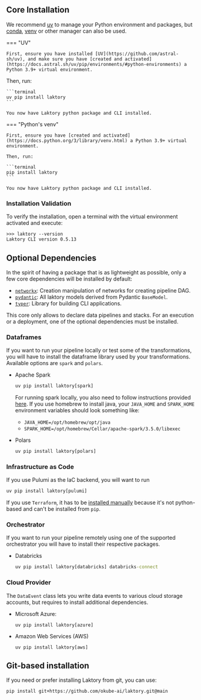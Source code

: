 ## Core Installation

We recommend [uv](https://github.com/astral-sh/uv) to manage your Python environment and packages, but 
[conda](https://docs.anaconda.com/miniconda/), 
[venv](https://docs.python.org/3/library/venv.html) or other manager can also be used.

=== "UV"

    First, ensure you have installed [UV](https://github.com/astral-sh/uv), and make sure you have [created and activated](https://docs.astral.sh/uv/pip/environments/#python-environments) a Python 3.9+ virtual environment.

[//]: # (    If you haven't, you can follow our [_setting up your environment_]&#40;https://github.com/narwhals-dev/narwhals/blob/main/CONTRIBUTING.md#option-1-use-uv-recommended&#41; guide.)
    Then, run:

    ```terminal
    uv pip install laktory
    ```
    
    You now have Laktory python package and CLI installed.

=== "Python's venv"

    First, ensure you have [created and activated](https://docs.python.org/3/library/venv.html) a Python 3.9+ virtual environment.

    Then, run:

    ```terminal
    pip install laktory
    ```

    You now have Laktory python package and CLI installed.

### Installation Validation

To verify the installation, open a terminal with the virtual environment activated and execute:

```terminal
>>> laktory --version
Laktory CLI version 0.5.13
```

## Optional Dependencies

In the spirit of having a package that is as lightweight as possible, only a
few core dependencies will be installed by default:

* [`networkx`](https://pypi.org/project/networkx/): Creation manipulation of networks for creating pipeline DAG.
* [`pydantic`](https://pypi.org/project/pydantic/): All laktory models derived from Pydantic `BaseModel`.
* [`typer`](https://pypi.org/project/typer/): Library for building CLI applications. 
 
This core only allows to declare data pipelines and stacks. For an execution
or a deployment, one of the optional dependencies must be installed.

### Dataframes

If you want to run your pipeline locally or test some of the transformations,
you will have to install the dataframe library used by your transformations.
Available options are `spark` and `polars`.

* Apache Spark
  ```cmd
  uv pip install laktory[spark]
  ```
  For running spark locally, you also need to follow instructions provided [here](https://www.machinelearningplus.com/pyspark/install-pyspark-on-mac/). 
  If you use homebrew to install java, your `JAVA_HOME` and `SPARK_HOME` environment variables should look something like:
    * `JAVA_HOME=/opt/homebrew/opt/java`
    * `SPARK_HOME=/opt/homebrew/Cellar/apache-spark/3.5.0/libexec`

* Polars
  ```cmd
  uv pip install laktory[polars]
  ```

### Infrastructure as Code
If you use Pulumi as the IaC backend, you will want to run 

```cmd
uv pip install laktory[pulumi]
```

If you use `Terraform`, it has to be [installed manually](https://developer.hashicorp.com/terraform/tutorials/aws-get-started/install-cli) because it's not python-based and can't be installed from 
`pip`.

### Orchestrator
If you want to run your pipeline remotely using one of the supported 
orchestrator you will have to install their respective packages.

* Databricks
  ```cmd
  uv pip install laktory[databricks] databricks-connect
  ```

### Cloud Provider
The `DataEvent` class lets you write data events to various cloud storage 
accounts, but requires to install additional dependencies.

* Microsoft Azure: 
  ```terminal
  uv pip install laktory[azure]
  ```

* Amazon Web Services (AWS)
    ```terminal
    uv pip install laktory[aws]
    ```
  
[//]: # (* Google Cloud Platform &#40;GCP&#41;)
[//]: # (    ```terminal)
[//]: # (    pip install laktory[gcp])
[//]: # (    ```)

## Git-based installation
If you need or prefer installing Laktory from git, you can use:
```terminal
pip install git+https://github.com/okube-ai/laktory.git@main
```
